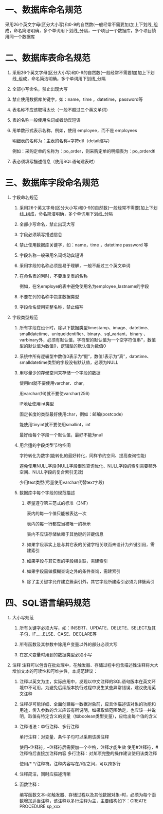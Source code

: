 # 一、数据库命名规范

采用26个英文字母(区分大小写)和0-9的自然数(一般经常不需要加)加上下划线_组成，命名简洁明确，多个单词用下划线_分隔，一个项目一个数据库，多个项目慎用同一个数据库

# 二、数据库表命名规范

1. 采用26个英文字母(区分大小写)和0-9的自然数(一般经常不需要加)加上下划线_组成，命名简洁明确，多个单词用下划线_分隔

2. 全部小写命名，禁止出现大写

3. 禁止使用数据库关键字，如：name，time ，datetime，password等

4. 表名称不应该取得太长（一般不超过三个英文单词）

5. 表的名称一般使用名词或者动宾短语

6. 用单数形式表示名称，例如，使用 employee，而不是 employees

   明细表的名称为：主表的名称+字符dtl（detail缩写）

   例如：采购定单的名称为：po_order，则采购定单的明细表为：po_orderdtl

7. 表必须填写描述信息（使用SQL语句建表时）

# 三、数据库字段命名规范

1. 字段命名规范
    1. 采用26个英文字母(区分大小写)和0-9的自然数(一般经常不需要)加上下划线_组成，命名简洁明确，多个单词用下划线_分隔

    2. 全部小写命名，禁止出现大写

    3. 字段必须填写描述信息

    4. 禁止使用数据库关键字，如：name，time ，datetime password 等

    5. 字段名称一般采用名词或动宾短语

    6. 采用字段的名称必须是易于理解，一般不超过三个英文单词

    7. 在命名表的列时，不要重复表的名称

       例如，在名employe的表中避免使用名为employee_lastname的字段

    8. 不要在列的名称中包含数据类型

    9. 字段命名使用完整名称，禁止缩写


2. 字段类型规范
    1. 所有字段在设计时，除以下数据类型timestamp、image、datetime、smalldatetime、uniqueidentifier、binary、sql_variant、binary
       、varbinary外，必须有默认值，字符型的默认值为一个空字符值串’’，数值型的默认值为数值0，逻辑型的默认值为数值0

    2. 系统中所有逻辑型中数值0表示为“假”，数值1表示为“真”，datetime、smalldatetime类型的字段没有默认值，必须为NULL

    3. 用尽量少的存储空间来存储一个字段的数据

       使用int就不要使用varchar、char，

       用varchar(16)就不要使varchar(256)

       IP地址使用int类型

       固定长度的类型最好使用char，例如：邮编(postcode)

       能使用tinyint就不要使用smallint，int

       最好给每个字段一个默认值，最好不能为null

    4. 用合适的字段类型节约空间

       字符转化为数字(能转化的最好转化，同样节约空间、提高查询性能)

       避免使用NULL字段(NULL字段很难查询优化、NULL字段的索引需要额外空间、NULL字段的复合索引无效)

       少用text类型(尽量使用varchar代替text字段)

    5. 数据库中每个字段的规范描述
        1. 尽量遵守第三范式的标准（3NF）

           表内的每一个值只能被表达一次

           表内的每一行都应当被唯一的标示

           表内不应该存储依赖于其他键的非键信息

        2. 如果字段事实上是与其它表的关键字相关联而未设计为外键引用，需建索引

        3. 如果字段与其它表的字段相关联，需建索引

        4. 如果字段需做模糊查询之外的条件查询，需建索引

        5. 除了主关键字允许建立簇索引外，其它字段所建索引必须为非簇索引

# 四、SQL语言编码规范

1. 大小写规范
    1. 所有关键字必须大写，如：INSERT、UPDATE、DELETE、SELECT及其子句，IF……ELSE、CASE、DECLARE等

    2. 所有函数及其参数中除用户变量以外的部分必须大写

    3. 在定义变量时用到的数据类型必须小写

2. 注释
   注释可以包含在批处理中，在触发器、存储过程中包含描述性注释将大大增加文本的可读性和可维护性，本规范建议：

    1. 注释以英文为主，实际应用中，发现以中文注释的SQL语句版本在英文环境中不可用，为避免后续版本执行过程中发生某些异常错误，建议使用英文注释

    2. 注释尽可能详细、全面创建每一数据对象前，应具体描述该对象的功能和用途，传入参数的含义应该有所说明，如果取值范围确定，也应该一并说明，取值有特定含义的变量（如boolean类型变量），应给出每个值的含义

    3. 注释语法：单行注释、多行注释

       单行注释：对变量、条件子句可以采用该类注释

       使用–注释符，–注释符后需要加一个空格，注释才能生效
       使用#注释符，#注释符后直接加注释内容
       多行注释：对某项完整的操作建议使用该类注释

       使用/* */注释符。注释内容写在/和/之间，可以跨多行
    4. 注释简洁，同时应描述清晰

    5. 函数注释：

       编写函数文本–如触发器、存储过程以及其他数据对象–时，必须为每个函数增加适当注释，该注释以多行注释为主，主要结构如下：CREATE
       PROCEDURE sp_xxx